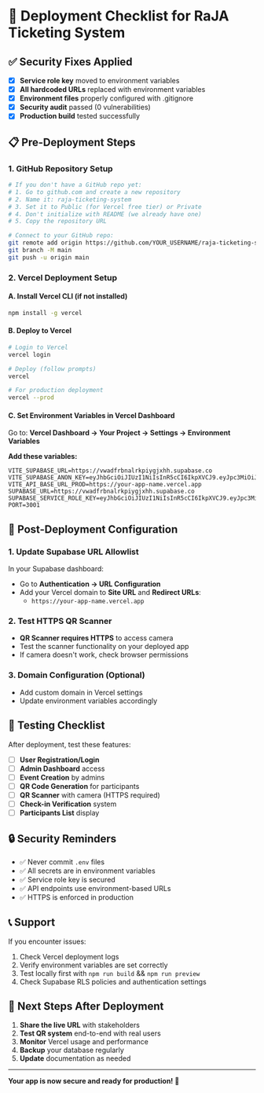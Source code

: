 # 🚀 Deployment Checklist for RaJA Ticketing System

## ✅ Security Fixes Applied

- [x] **Service role key** moved to environment variables
- [x] **All hardcoded URLs** replaced with environment variables
- [x] **Environment files** properly configured with .gitignore
- [x] **Security audit** passed (0 vulnerabilities)
- [x] **Production build** tested successfully

## 📋 Pre-Deployment Steps

### 1. GitHub Repository Setup

```bash
# If you don't have a GitHub repo yet:
# 1. Go to github.com and create a new repository
# 2. Name it: raja-ticketing-system
# 3. Set it to Public (for Vercel free tier) or Private
# 4. Don't initialize with README (we already have one)
# 5. Copy the repository URL

# Connect to your GitHub repo:
git remote add origin https://github.com/YOUR_USERNAME/raja-ticketing-system.git
git branch -M main
git push -u origin main
```

### 2. Vercel Deployment Setup

#### A. Install Vercel CLI (if not installed)

```bash
npm install -g vercel
```

#### B. Deploy to Vercel

```bash
# Login to Vercel
vercel login

# Deploy (follow prompts)
vercel

# For production deployment
vercel --prod
```

#### C. Set Environment Variables in Vercel Dashboard

Go to: **Vercel Dashboard → Your Project → Settings → Environment Variables**

**Add these variables:**

```
VITE_SUPABASE_URL=https://vwadfrbnalrkpiygjxhh.supabase.co
VITE_SUPABASE_ANON_KEY=eyJhbGciOiJIUzI1NiIsInR5cCI6IkpXVCJ9.eyJpc3MiOiJzdXBhYmFzZSIsInJlZiI6InZ3YWRmcmJuYWxya3BpeWdqeGhoIiwicm9sZSI6ImFub24iLCJpYXQiOjE3NTI4NjU4OTcsImV4cCI6MjA2ODQ0MVwiJAEa_
VITE_API_BASE_URL_PROD=https://your-app-name.vercel.app
SUPABASE_URL=https://vwadfrbnalrkpiygjxhh.supabase.co
SUPABASE_SERVICE_ROLE_KEY=eyJhbGciOiJIUzI1NiIsInR5cCI6IkpXVCJ9.eyJpc3MiOiJzdXBhYmFzZSIsInJlZiI6InZ3YWRmcmJuYWxya3BieWdqeGhoIiwicm9sZSI6InNlcnZpY2Vfcm9sZSIsImlhdCI6MTc1Mjg2NTg5NywiZXhwIjoyMDY4NDQxODk3fQ.bg15tChJjRvXskVlg0HwEA8KLa5b4fliw1aSQoL_SmE
PORT=3001
```

## 🔧 Post-Deployment Configuration

### 1. Update Supabase URL Allowlist

In your Supabase dashboard:

- Go to **Authentication → URL Configuration**
- Add your Vercel domain to **Site URL** and **Redirect URLs**:
  - `https://your-app-name.vercel.app`

### 2. Test HTTPS QR Scanner

- **QR Scanner requires HTTPS** to access camera
- Test the scanner functionality on your deployed app
- If camera doesn't work, check browser permissions

### 3. Domain Configuration (Optional)

- Add custom domain in Vercel settings
- Update environment variables accordingly

## 🧪 Testing Checklist

After deployment, test these features:

- [ ] **User Registration/Login**
- [ ] **Admin Dashboard** access
- [ ] **Event Creation** by admins
- [ ] **QR Code Generation** for participants
- [ ] **QR Scanner** with camera (HTTPS required)
- [ ] **Check-in Verification** system
- [ ] **Participants List** display

## 🔒 Security Reminders

- ✅ Never commit `.env` files
- ✅ All secrets are in environment variables
- ✅ Service role key is secured
- ✅ API endpoints use environment-based URLs
- ✅ HTTPS is enforced in production

## 📞 Support

If you encounter issues:

1. Check Vercel deployment logs
2. Verify environment variables are set correctly
3. Test locally first with `npm run build` && `npm run preview`
4. Check Supabase RLS policies and authentication settings

## 🎯 Next Steps After Deployment

1. **Share the live URL** with stakeholders
2. **Test QR system** end-to-end with real users
3. **Monitor** Vercel usage and performance
4. **Backup** your database regularly
5. **Update** documentation as needed

---

**Your app is now secure and ready for production! 🚀**
